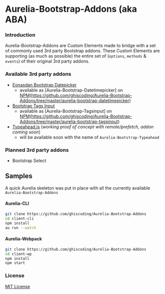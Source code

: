 # Aurelia-Bootstrap-Addons (aka ABA)

### Introduction
Aurelia-Bootstrap-Addons are Custom Elements made to bridge with a set of commonly used 3rd party Bootstrap addons. These Custom Elements are supporting (as much as possible) the entire set of (`options`, `methods` & `events`) of their original 3rd party addons. 

### Available 3rd party addons
* [Eonasdan Bootstrap Datepicker](https://eonasdan.github.io/bootstrap-datetimepicker/)
  * available as [Aurelia-Bootstrap-Datetimepicker] on [NPM](https://www.npmjs.com/package/aurelia-bootstrap-datetimepicker)(https://github.com/ghiscoding/Aurelia-Bootstrap-Addons/tree/master/aurelia-bootstrap-datetimepicker)
* [Bootstrap Tags Input](http://bootstrap-tagsinput.github.io/bootstrap-tagsinput/examples/)
  * available as [Aurelia-Bootstrap-Tagsinput] on [NPM](https://www.npmjs.com/package/aurelia-bootstrap-tagsinput)(https://github.com/ghiscoding/Aurelia-Bootstrap-Addons/tree/master/aurelia-bootstrap-tagsinput)
* [Typeahead.js](http://twitter.github.io/typeahead.js/examples/) (_working proof of concept with remote/prefetch, addon coming soon_)
  * will be available soon with the name of `Aurelia-Bootstrap-Typeahead`

### Planned 3rd party addons
* Bootstrap Select

## Samples
A quick Aurelia skeleton was put in place with all the currently available `Aurelia-Bootstrap-Addons`

#### Aurelia-CLI
```bash
git clone https://github.com/ghiscoding/Aurelia-Bootstrap-Addons
cd client-cli
npm install
au run --watch
```

#### Aurelia-Webpack
```bash
git clone https://github.com/ghiscoding/Aurelia-Bootstrap-Addons
cd client-wp
npm install
npm start
```

### License
[MIT License](https://github.com/ghiscoding/Aurelia-Bootstrap-Addons/blob/master/LICENSE)